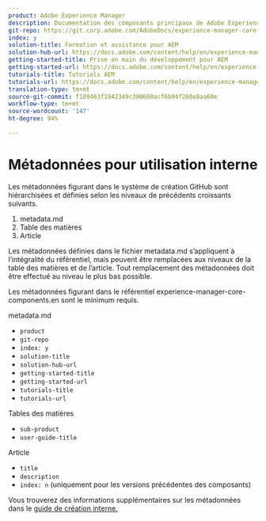 ```yaml
---
product: Adobe Experience Manager
description: Documentation des composants principaux de Adobe Experience Manager
git-repo: https://git.corp.adobe.com/AdobeDocs/experience-manager-core-components.fr-FR
index: y
solution-title: Formation et assistance pour AEM
solution-hub-url: https://docs.adobe.com/content/help/en/experience-manager-cloud-service/sites/home.html
getting-started-title: Prise en main du développement pour AEM
getting-started-url: https://docs.adobe.com/content/help/en/experience-manager-cloud-service/core-concepts/home.html
tutorials-title: Tutoriels AEM
tutorials-url: https://docs.adobe.com/content/help/en/experience-manager-learn/cloud-service/overview.html
translation-type: tm+mt
source-git-commit: f109463f1942349c300600acf6b94f268e8aa60e
workflow-type: tm+mt
source-wordcount: '147'
ht-degree: 94%

---
```



# Métadonnées pour utilisation interne

Les métadonnées figurant dans le système de création GitHub sont hiérarchisées et définies selon les niveaux de précédents croissants suivants.

1. metadata.md
1. Table des matières
1. Article

Les métadonnées définies dans le fichier metadata.md s’appliquent à l’intégralité du référentiel, mais peuvent être remplacées aux niveaux de la table des matières et de l’article. Tout remplacement des métadonnées doit être effectué au niveau le plus bas possible.

Les métadonnées figurant dans le référentiel experience-manager-core-components.en sont le minimum requis.

metadata.md

* `product`
* `git-repo`
* `index: y`
* `solution-title`
* `solution-hub-url`
* `getting-started-title`
* `getting-started-url`
* `tutorials-title`
* `tutorials-url`

Tables des matières

* `sub-product`
* `user-guide-title`

Article

* `title`
* `description`
* `index: n` (uniquement pour les versions précédentes des composants)

Vous trouverez des informations supplémentaires sur les métadonnées dans le [guide de création interne.](https://docs.adobe.com/help/en/collaborative-doc-instructions/collaboration-guide/markdown/metadata.html#solution-metadata)
